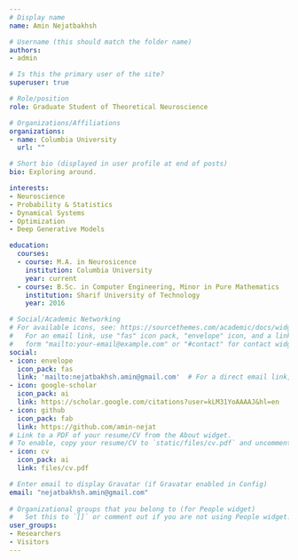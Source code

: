 ```yaml
---
# Display name
name: Amin Nejatbakhsh

# Username (this should match the folder name)
authors:
- admin

# Is this the primary user of the site?
superuser: true

# Role/position
role: Graduate Student of Theoretical Neuroscience

# Organizations/Affiliations
organizations:
- name: Columbia University
  url: ""

# Short bio (displayed in user profile at end of posts)
bio: Exploring around.

interests:
- Neuroscience
- Probability & Statistics
- Dynamical Systems
- Optimization
- Deep Generative Models

education:
  courses:
  - course: M.A. in Neurosicence
    institution: Columbia University
    year: current
  - course: B.Sc. in Computer Engineering, Minor in Pure Mathematics
    institution: Sharif University of Technology
    year: 2016

# Social/Academic Networking
# For available icons, see: https://sourcethemes.com/academic/docs/widgets/#icons
#   For an email link, use "fas" icon pack, "envelope" icon, and a link in the
#   form "mailto:your-email@example.com" or "#contact" for contact widget.
social:
- icon: envelope
  icon_pack: fas
  link: 'mailto:nejatbakhsh.amin@gmail.com'  # For a direct email link, use "mailto:test@example.org".
- icon: google-scholar
  icon_pack: ai
  link: https://scholar.google.com/citations?user=kLM31YoAAAAJ&hl=en
- icon: github
  icon_pack: fab
  link: https://github.com/amin-nejat
# Link to a PDF of your resume/CV from the About widget.
# To enable, copy your resume/CV to `static/files/cv.pdf` and uncomment the lines below.  
- icon: cv
  icon_pack: ai
  link: files/cv.pdf

# Enter email to display Gravatar (if Gravatar enabled in Config)
email: "nejatbakhsh.amin@gmail.com"
  
# Organizational groups that you belong to (for People widget)
#   Set this to `[]` or comment out if you are not using People widget.  
user_groups:
- Researchers
- Visitors
---
```


